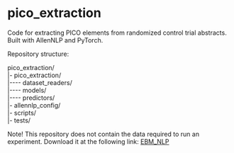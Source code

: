 # pico_extraction

Code for extracting PICO elements from randomized control trial abstracts. 
Built with AllenNLP and PyTorch.

Repository structure:

pico_extraction/  
|- pico_extraction/  
|---- dataset_readers/  
|---- models/  
|---- predictors/  
|- allennlp_config/  
|- scripts/  
|- tests/  


Note! This repository does not contain the data required to run an experiment. Download it at the following link: [EBM_NLP](https://github.com/bepnye/EBM-NLP)
